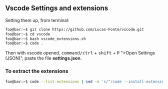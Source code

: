 ## Vscode Settings and extensions

Setting them up, from terminal:

```sh
foo@bar:~$ git clone https://github.com/Lucas-Fonte/vscode.git
foo@bar:~$ cd vscode
foo@bar:~$ bash vscode_extensions.sh
foo@bar:~$ code .
```

Then with vscode opened, <kbd>command/ctrl</kbd> + <kbd>shift</kbd> + <kbd>P</kbd> ">Open Settings (JSON)", paste the file **settings.json**.

### To extract the extensions

```sh
foo@bar:~$ code --list-extensions | sed -e 's/^/code --install-extension /' > my_vscode_extensions.sh
```

